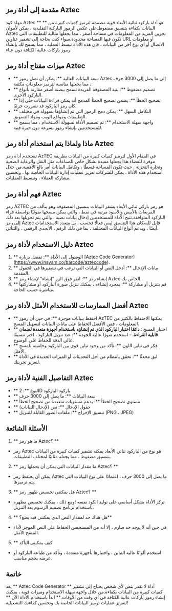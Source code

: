 ## مقدمة إلى أداة رمز Aztec

مولد كود Aztec ** ** هو أداة باركود ثنائية الأبعاد قوية مصممة لترميز كميات كبيرة من البيانات بكفاءة بتنسيق مضغوط.على عكس الرموز الباركية التقليدية ، يمكن لأموان Aztec تخزين المزيد من المعلومات في مساحة أصغر ، مما يجعلها مثالية للتطبيقات التي تكون فيها المساحة محدودة.سواء كنت بحاجة إلى تشفير عناوين URL أو معلومات الاتصال أو أي نوع آخر من البيانات ، فإن هذه الأداة تبسط العملية ، مما يسمح لك بإنشاء رموز باركات عالية الكثافة دون عناء.

## ميزات مفتاح أداة رمز Aztec

- ** سعة البيانات العالية **: يمكن أن تصل رموز Aztec إلى ما يصل إلى 3000 حرف ، مما يجعلها مناسبة لترميز معلومات مكثفة.
- ** تصميم مضغوط **: بنية المصفوفة الفريدة تسمح ببصنة أصغر مقارنة بأنواع الباركود الأخرى.
- ** تصحيح الخطأ **: يضمن تصحيح الخطأ المدمج أنه يمكن قراءة البيانات حتى إذا كان رمز الباركود قد تضررت جزئيًا.
- ** التكامل السهل **: يمكن دمج الرموز التي تم إنشاؤها بسهولة في مختلف التطبيقات ومواقع الويب ومواد التسويق.
- ** واجهة سهلة الاستخدام **: تم تصميم الأداة لسهولة الاستخدام ، مما يسمح للمستخدمين بإنشاء رموز بسرعة دون خبرة فنية.

## ماذا ولماذا يتم استخدام أداة رمز Aztec

تستخدم أداة رمز AzTEC في المقام الأول لترميز كميات كبيرة من البيانات بطريقة موفرة للفضاء.هذا يجعلها مفيدة بشكل خاص للصناعات مثل النقل والرعاية الصحية وتجارة التجزئة ، حيث تكون المساحة قسطًا ، وتكامل البيانات أمر بالغ الأهمية.من خلال استخدام هذه الأداة ، يمكن للشركات تعزيز عمليات إدارة البيانات الخاصة بها ، وتحسين مشاركة العملاء ، وتبسيط العمليات.

## فهم أداة رمز Aztec

رمز AZTEC هو رمز باركي ثنائي الأبعاد يشفر البيانات بتنسيق المصفوفة.وهو يتألف من المربعات بالأبيض والأسود مرتبة في نمط ، والتي يمكن مسحها ضوئيًا بواسطة قراء الباركود المتوافقة.تتيح الأداة للمستخدمين إدخال بيانات نصية ، والتي يتم تحويلها بعد ذلك إلى رمز Aztec قابل للسكان.هذا التنسيق ليس فعالًا فحسب ، بل متعدد الاستخدامات أيضًا ، ويدعم أنواع البيانات المختلفة ، بما في ذلك الرقم ، الأبجدي الرقمي ، والثنائي.

## دليل الاستخدام لأداة رمز Aztec

1. ** الوصول إلى الأداة **: تفضل بزيارة [Aztec Code Generator] (https://www.inayam.co/barcode/azteccode).
2. ** بيانات الإدخال **: أدخل النص أو البيانات التي ترغب في تشفيرها في الحقول المقدمة.
3. ** إنشاء رمز **: انقر فوق الزر "إنشاء" لإنشاء رمز Aztec الخاص بك.
4. ** قم بتنزيل أو مشاركة **: بمجرد إنشاءه ، يمكنك تنزيل صورة الباركود أو مشاركتها مباشرة حسب الحاجة.

## أفضل الممارسات للاستخدام الأمثل لأداة رمز Aztec

- ** احتفظ ببيانات موجزة **: في حين أن رموز AzTEC يمكنها الاحتفاظ بالكثير من المعلومات ، فمن الأفضل الحفاظ على بيانات البيانات لتسهيل المسح.
- ** اختبار المسح **: دائمًا اختبار الباركود الذي تم إنشاؤه باستخدام أجهزة متعددة لضمان قابلية القراءة.
-** استخدم صورًا عالية الجودة **: عند تنزيل الباركود ، اختر تنسيقًا عالي الدقة للحفاظ على الوضوح.
- ** فكر في تباين اللون **: تأكد من وجود تباين قوي بين الباركود وخلفيته للمسح الأمثل.
- ** ابق محدثًا **: تحقق بانتظام من أجل التحديثات أو الميزات الجديدة في الأداة لتعزيز تجربتك.

## التفاصيل الفنية لأداة رمز Aztec

- ** النوع **: 2D باركود الباركود
- ** سعة البيانات **: ما يصل إلى 3000 حرف
- ** مستوى تصحيح الخطأ **: يدعم مستويات متعددة من تصحيح الخطأ
- ** حقول الإدخال **: نص (لإدخال البيانات)
- ** تنسيق الإخراج **: ملفات الصور القابلة للتنزيل (PNG ، JPEG)

## الأسئلة الشائعة

1. ** ما هو رمز Aztec؟ **
- رمز Aztec هو نوع من الباركود ثنائي الأبعاد يمكنه تشفير كميات كبيرة من البيانات بتنسيق مضغوط ، مما يجعله مثاليًا لمختلف التطبيقات.

2. ** ما مقدار البيانات التي يمكن أن يحملها رمز Aztec؟ **
- يمكن أن يحتفظ رمز Aztec ما يصل إلى 3000 حرف ، اعتمادًا على نوع البيانات التي يتم ترميزها.

3. ** هل يمكنني تخصيص ظهور رمز Aztec؟ **
- تركز الأداة بشكل أساسي على توليد الكود نفسه ؛ومع ذلك ، يمكنك تخصيص مظهره باستخدام برنامج تصميم الرسوم بعد التنزيل.

4. ** هل هناك حد لمقدار النص الذي يمكنني فيه يضع؟**
- في حين أنه لا يوجد حد صارم ، إلا أنه من المستحسن الحفاظ على النص الموجز لأداء المسح الأمثل.

5. ** كيف يمكنني التأكد
- استخدم ألوانًا عالية التباين ، واختبارها بأجهزة متعددة ، وتأكد من طباعة الباركود أو عرضه بحجم مناسب.

## خاتمة

يعد ** Aztec Code Generator ** أداة لا تقدر بثمن لأي شخص يحتاج إلى تشفير كميات كبيرة من البيانات بكفاءة.من خلال واجهة سهلة الاستخدام وميزات قوية ، يمكنك إنشاء رموز باركات عالية الكثافة في أي وقت من الأوقات.** ابدأ باستخدام الأداة الآن ** لتعزيز عمليات ترميز البيانات الخاصة بك وتحسين كفاءتك التشغيلية!